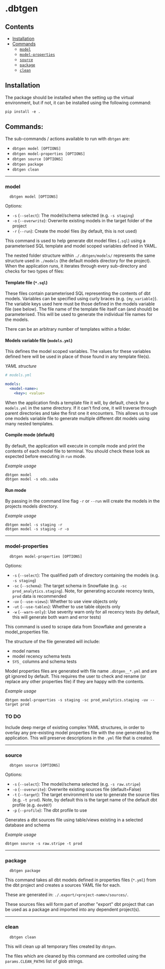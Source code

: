 # .dbtgen


## Contents

- [Installation](#installation)
- [Commands](#commands)
  - [`model`](#model)
  - [`model-properties`](#model-properties)
  - [`source`](#source)
  - [`package`](#package)
  - [`clean`](#clean)


## Installation

The package should be installed when the setting up the virtual environment, but if not, it can be 
installed using the following command:

```
pip install -e .
```

## Commands:

The sub-commands / actions available to run with `dbtgen` are:

- `dbtgen model [OPTIONS]`
- `dbtgen model-properties [OPTIONS]`
- `dbtgen source [OPTIONS]`
- `dbtgen package`
- `dbtgen clean`

---

### model

```
  dbtgen model [OPTIONS]
```

Options:
- `-s` (`--select`): The model/schema selected (e.g. `-s staging`)
- `-o` (`--overwrite`): Overwrite existing models in the target folder of the project
- `-r` (`--run`): Create the model files (by default, this is not used)

This command is used to help generate dbt model files (`.sql`) using a parameterised SQL template and model scoped variables defined in YAML. 

The nested folder structure within `./.dbtgen/models/` represents the same structure used in `./models` (the default models directory for the project). When the application runs, it iterates through every sub-directory and checks for two types of files:

#### Template file (`*.sql`)

These files contain parameterised SQL representing the contents of dbt models. Variables can be specified using curly braces (e.g. `{my_variable}`). The variable keys used here must be those defined in the models variable file (see below). The file name of the template file itself can (and should) be parameterised. This will be used to generate the individual file names for the models.

There can be an arbitrary number of templates within a folder.

#### Models variable file (`models.yml`)

This defines the model scoped variables. The values for these variables defined here will be used in place of those found in any template file(s).

_YAML structure_

```yaml
# models.yml

models:
  <model-name>:
    <key>: <value>
```

When the application finds a template file it will, by default, check for a `models.yml` in the same directory. If it can't find one, it will traverse through parent directories and take the first one it encounters. This allows us to use one models variable file to generate multiple different dbt models using many nested templates.

#### Compile mode (default)

By default, the application will execute in compile mode and print the contents of each model file to terminal. You should check these look as expected before executing in `run` mode.

_Example usage_

```shell
dbtgen model
dbtgen model -s ods.saba
```

#### Run mode

By passing in the command line flag `-r` or `--run` will create the models in the projects models directory.

_Example usage_

```shell
dbtgen model -s staging -r
dbtgen model -s staging -r -o
```


---

### model-properties

```
  dbtgen model-properties [OPTIONS]
```

Options:
- `-s` (`--select`): The qualified path of directory containing the models (e.g. `-s staging`)
- `-sc` (`--schema`): The target schema in Snowflake (e.g. `-sc prod_analytics.staging`). Note, for generating accurate recency tests, `prod` data is recommended
- `-uv` (`--use-views`): Whether to use view objects only
- `-ut` (`--use-tables`): Whether to use table objects only
- `-w` (`--warn-only`): Use severity warn only for all recency tests (by default, this will generate both warn and error tests)

This command is used to scrape data from Snowflake and generate a model_properties file.

The structure of the file generated will include:
- model names
- model recency schema tests
- `SYS_` columns and schema tests

Model properties files are generated with file name `.dbtgen__*.yml` and are git ignored by default. This requires the user to check and rename (or replace any other properties file) if they are happy with the contents.

_Example usage_

```shell
dbtgen model-properties -s staging -sc prod_analytics.staging -uv --target prod
```

### TO DO

Include deep merge of existing complex YAML structures, in order to overlay any pre-existing model properties file with the one generated by the application. This will preserve descriptions in the `.yml` file that is created.


---

### source

```
  dbtgen source [OPTIONS]
```

Options:
- `-s` (`--select`): The model/schema selected (e.g. `-s raw.stripe`)
- `-o` (`--overwrite`): Overwrite existing sources file (default=False)
- `-t` (`--target`): The target environment to use to generate the source files (e.g. `-t prod`). Note, by default this is the target name of the default dbt profile (e.g. `dev007`)
- `-p` (`--profile`): The dbt profile to use

Generates a dbt sources file using table/views existing in a selected database and schema

_Example usage_

```shell
dbtgen source -s raw.stripe -t prod
```

---

### package

```
  dbtgen package
```

This command takes all dbt models defined in properties files (`*.yml`) from the dbt project and creates a sources YAML file for each. 

These are generated in: `./.export/<project-name>/sources/`.

These sources files will form part of another "export" dbt project that can be used as a package 
and imported into any dependent project(s).


---

### clean

```
  dbtgen clean
```

This will clean up all temporary files created by `dbtgen`. 

The files which are cleaned by this command are controlled using the `params.CLEAN_PATHS` list of glob strings.
